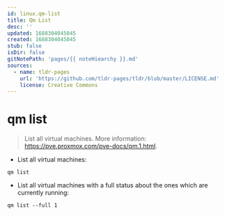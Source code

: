 ```yaml
---
id: linux.qm-list
title: Qm List
desc: ''
updated: 1688304045045
created: 1688304045045
stub: false
isDir: false
gitNotePath: 'pages/{{ noteHiearchy }}.md'
sources:
  - name: tldr-pages
    url: 'https://github.com/tldr-pages/tldr/blob/master/LICENSE.md'
    license: Creative Commons
---
```

# qm list

> List all virtual machines.
> More information: <https://pve.proxmox.com/pve-docs/qm.1.html>.

- List all virtual machines:

`qm list`

- List all virtual machines with a full status about the ones which are currently running:

`qm list --full 1`

